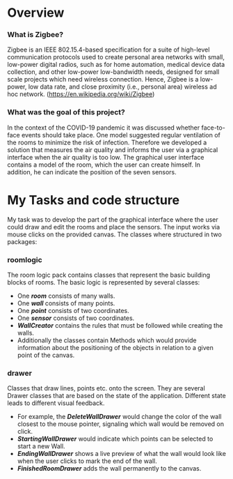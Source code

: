 # Overview
### What is Zigbee?
Zigbee is an IEEE 802.15.4-based specification for a suite of high-level communication protocols used to create personal area networks with small, low-power digital radios, such as for home automation, medical device data collection, and other low-power low-bandwidth needs, designed for small scale projects which need wireless connection. Hence, Zigbee is a low-power, low data rate, and close proximity (i.e., personal area) wireless ad hoc network. (https://en.wikipedia.org/wiki/Zigbee)

### What was the goal of this project?
In the context of the COVID-19 pandemic it was discussed whether face-to-face events should take place. One model suggested regular ventilation of the rooms to minimize the risk of infection. 
Therefore we developed a solution that measures the air quality and informs the user via a graphical interface when the air quality is too low. The graphical user interface contains a model of the room, which the user can create himself. In addition, he can indicate the position of the seven sensors.

# My Tasks and code structure
My task was to develop the part of the graphical interface where the user could draw and edit the rooms and place the sensors. The input works via mouse clicks on the provided canvas. The classes where structured in two packages:

### roomlogic ###  
The room logic pack contains classes that represent the basic building blocks of rooms. The basic logic is represented by several classes:

* One ***room*** consists of many walls.
* One ***wall*** consists of many points.
* One ***point*** consists of two coordinates.
* One ***sensor*** consists of two coordinates.
* ***WallCreator*** contains the rules that must be followed while creating the walls.
* Additionally the classes contain Methods which would provide information about the positioning of the objects in relation to a given point of the canvas.

### drawer ###  
Classes that draw lines, points etc. onto the screen. They are several Drawer classes that are based on the state of the application. Different state leads to different visual feedback.

* For example, the ***DeleteWallDrawer*** would change the color of the wall closest to the mouse pointer, signaling which wall would be removed on click.
* ***StartingWallDrawer*** would indicate which points can be selected to start a new Wall.
* ***EndingWallDrawer*** shows a live preview of what the wall would look like when the user clicks to mark the end of the wall.
* ***FinishedRoomDrawer*** adds the wall permanently to the canvas.
